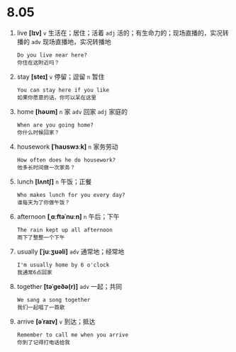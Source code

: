 # 8.05

1. live **[lɪv]** `v` 生活在；居住；活着 `adj` 活的；有生命力的；现场直播的，实况转播的 `adv` 现场直播地，实况转播地

   ```
   Do you live near here?
   你住在这附近吗？
   ```

2. stay **[steɪ]** `v` 停留；逗留 `n` 暂住

   ```
   You can stay here if you like
   如果你愿意的话，你可以呆在这里
   ```

3. home **[həʊm]** `n` 家 `adv` 回家 `adj` 家庭的

   ```
   When are you going home?
   你什么时候回家？
   ```

4. housework **[ˈhaʊswɜːk]** `n` 家务劳动

   ```
   How often does he do housework?
   他多长时间做一次家务？
   ```

5. lunch **[lʌntʃ]** `n` 午饭；正餐

   ```
   Who makes lunch for you every day?
   谁每天为了你做午饭？
   ```

6. afternoon **[ˌɑːftəˈnuːn]** `n` 午后；下午

   ```
   The rain kept up all afternoon
   雨下了整整一个下午
   ```

7. usually **[ˈjuːʒuəli]** `adv` 通常地；经常地

   ```
   I'm usually home by 6 o'clock
   我通常6点回家
   ```

8. together **[təˈɡeðə(r)]** `adv` 一起；共同

   ```
   We sang a song together
   我们一起唱了一首歌
   ```

9. arrive **[əˈraɪv]** `v` 到达；抵达

   ```
   Remember to call me when you arrive
   你到了记得打电话给我
   ```
